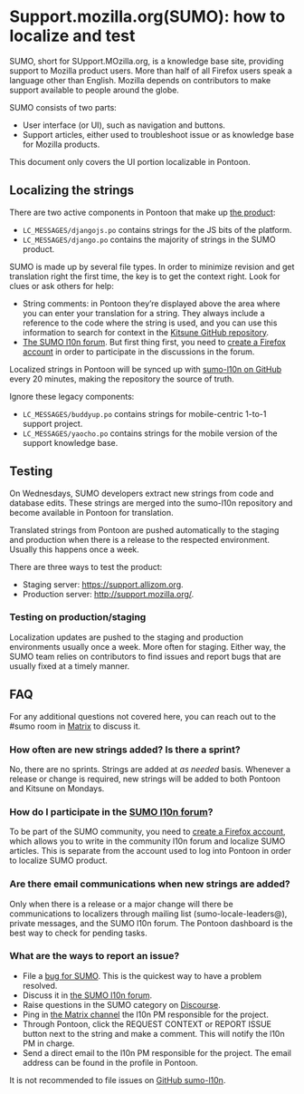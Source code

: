 # Support.mozilla.org(SUMO): how to localize and test

SUMO, short for SUpport.MOzilla.org, is a knowledge base site, providing support to Mozilla product users. More than half of all Firefox users speak a language other than English. Mozilla depends on contributors to make support available to people around the globe.

SUMO consists of two parts:

* User interface (or UI), such as navigation and buttons.
* Support articles, either used to troubleshoot issue or as knowledge base for Mozilla products.

This document only covers the UI portion localizable in Pontoon.

## Localizing the strings

There are two active components in Pontoon that make up [the product](https://pontoon.mozilla.org/projects/sumo):

* `LC_MESSAGES/djangojs.po` contains strings for the JS bits of the platform.
* `LC_MESSAGES/django.po` contains the majority of strings in the SUMO product.

SUMO is made up by several file types. In order to minimize revision and get translation right the first time, the key is to get the context right. Look for clues or ask others for help:

* String comments: in Pontoon they’re displayed above the area where you can enter your translation for a string. They always include a reference to the code where the string is used, and you can use this information to search for context in the [Kitsune GitHub repository](https://github.com/mozilla/kitsune).
* [The SUMO l10n forum](https://support.mozilla.org/forums/l10n-forum). But first thing first, you need to [create a Firefox account](https://support.mozilla.org/users/auth) in order to participate in the discussions in the forum.

Localized strings in Pontoon will be synced up with [sumo-l10n on GitHub](https://github.com/mozilla-l10n/sumo-l10n) every 20 minutes, making the repository the source of truth.

Ignore these legacy components:

* `LC_MESSAGES/buddyup.po` contains strings for mobile-centric 1-to-1 support project.
* `LC_MESSAGES/yaocho.po` contains strings for the mobile version of the support knowledge base.

## Testing

On Wednesdays, SUMO developers extract new strings from code and database edits. These strings are merged into the sumo-l10n repository and become available in Pontoon for translation.

Translated strings from Pontoon are pushed automatically to the staging and production when there is a release to the respected environment. Usually this happens once a week.

There are three ways to test the product:

* Staging server: https://support.allizom.org​.
* Production server: http://support.mozilla.org/.

### Testing on production/staging

Localization updates are pushed to the staging and production environments usually once a week. More often for staging. Either way, the SUMO team relies on contributors to find issues and report bugs that are usually fixed at a timely manner.

## FAQ

For any additional questions not covered here, you can reach out to the #sumo room in [Matrix](https://chat.mozilla.org/#/room/#sumo:mozilla.org) to discuss it.

### How often are new strings added? Is there a sprint?

No, there are no sprints. Strings are added at *as needed* basis. Whenever a release or change is required, new strings will be added to both Pontoon and Kitsune on Mondays.

### How do I participate in the [SUMO l10n forum](https://support.mozilla.org/en-US/forums/l10n-forum)?

To be part of the SUMO community, you need to [create a Firefox account](https://support.mozilla.org/users/auth), which allows you to write in the community l10n forum and localize SUMO articles. This is separate from the account used to log into Pontoon in order to localize SUMO product.

### Are there email communications when new strings are added?

Only when there is a release or a major change will there be communications to localizers through mailing list (sumo-locale-leaders@), private messages, and the SUMO l10n forum. The Pontoon dashboard is the best way to check for pending tasks.

### What are the ways to report an issue?

* File a [bug for SUMO](https://bugzilla.mozilla.org/enter_bug.cgi?product=support.mozilla.org&component=Localization). This is the quickest way to have a problem resolved.
* Discuss it in [the SUMO l10n forum](https://support.mozilla.org/forums/l10n-forum).
* Raise questions in the SUMO category on [Discourse](https://discourse.mozilla.org/c/sumo/).
* Ping in [the Matrix channel](https://chat.mozilla.org/#/room/#l10n-community:mozilla.org) the l10n PM responsible for the project.
* Through Pontoon, click the REQUEST CONTEXT or REPORT ISSUE button next to the string and make a comment. This will notify the l10n PM in charge.
* Send a direct email to the l10n PM responsible for the project. The email address can be found in the profile in Pontoon.

It is not recommended to file issues on [GitHub sumo-l10n](https://github.com/mozilla-l10n/sumo-l10n/issues?q=is%3Aopen+is%3Aissue).
